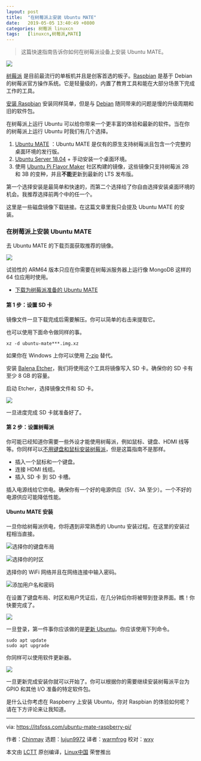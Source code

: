 ```yaml
---
layout: post
title:	"在树莓派上安装 Ubuntu MATE"
date:	2019-05-05 13:40:49 +0800 
categories:	树莓派 linuxcn 
tags:	[linuxcn,树莓派,MATE]
---
```




> 
> 这篇快速指南告诉你如何在树莓派设备上安装 Ubuntu MATE。
> 
> 
> 


![](/Asserts/Images/album/201905/05/134041z07xi6pexyqsc7w3.jpg)


[树莓派](https://www.raspberrypi.org/) 是目前最流行的单板机并且是创客首选的板子。[Raspbian](https://www.raspberrypi.org/downloads/) 是基于 Debian 的树莓派官方操作系统。它是轻量级的，内置了教育工具和能在大部分场景下完成工作的工具。


[安装 Raspbian](https://itsfoss.com/tutorial-how-to-install-raspberry-pi-os-raspbian-wheezy/) 安装同样简单，但是与 [Debian](https://www.debian.org/) 随同带来的问题是慢的升级周期和旧的软件包。


在树莓派上运行 Ubuntu 可以给你带来一个更丰富的体验和最新的软件。当在你的树莓派上运行 Ubuntu 时我们有几个选择。


1. [Ubuntu MATE](https://ubuntu-mate.org/) ：Ubuntu MATE 是仅有的原生支持树莓派且包含一个完整的桌面环境的发行版。
2. [Ubuntu Server 18.04](https://wiki.ubuntu.com/ARM/RaspberryPi#Recovering_a_system_using_the_generic_kernel) + 手动安装一个桌面环境。
3. 使用 [Ubuntu Pi Flavor Maker](https://ubuntu-pi-flavour-maker.org/download/) 社区构建的镜像，这些镜像只支持树莓派 2B 和 3B 的变种，并且**不能**更新到最新的 LTS 发布版。


第一个选择安装是最简单和快速的，而第二个选择给了你自由选择安装桌面环境的机会。我推荐选择前两个中的任一个。


这里是一些磁盘镜像下载链接。在这篇文章里我只会提及 Ubuntu MATE 的安装。


### 在树莓派上安装 Ubuntu MATE


去 Ubuntu MATE 的下载页面获取推荐的镜像。


![](/Asserts/Images/album/201905/05/134051yum5tbnugvafmmgc.jpg)


试验性的 ARM64 版本只应在你需要在树莓派服务器上运行像 MongoDB 这样的 64 位应用时使用。


* [下载为树莓派准备的 Ubuntu MATE](https://ubuntu-mate.org/download/)


#### 第 1 步：设置 SD 卡


镜像文件一旦下载完成后需要解压。你可以简单的右击来提取它。


也可以使用下面命令做同样的事。



```
xz -d ubuntu-mate***.img.xz
```

如果你在 Windows 上你可以使用 [7-zip](https://www.7-zip.org/download.html) 替代。


安装 [Balena Etcher](https://www.balena.io/etcher/)，我们将使用这个工具将镜像写入 SD 卡。确保你的 SD 卡有至少 8 GB 的容量。


启动 Etcher，选择镜像文件和 SD 卡。


![](/Asserts/Images/album/201905/05/134051dqwcy0q0wosezgq3.png)


一旦进度完成 SD 卡就准备好了。


#### 第 2 步：设置树莓派


你可能已经知道你需要一些外设才能使用树莓派，例如鼠标、键盘、HDMI 线等等。你同样可以[不用键盘和鼠标安装树莓派](https://linuxhandbook.com/raspberry-pi-headless-setup/)，但是这篇指南不是那样。


* 插入一个鼠标和一个键盘。
* 连接 HDMI 线缆。
* 插入 SD 卡 到 SD 卡槽。


插入电源线给它供电。确保你有一个好的电源供应（5V、3A 至少）。一个不好的电源供应可能降低性能。


#### Ubuntu MATE 安装


一旦你给树莓派供电，你将遇到非常熟悉的 Ubuntu 安装过程。在这里的安装过程相当直接。


![选择你的键盘布局](/Asserts/Images/album/201905/05/134055h4yo1bddu6d4dk4z.jpg)


![选择你的时区](/Asserts/Images/album/201905/05/134055kc2tyc9p44i4ueh9.jpg)


选择你的 WiFi 网络并且在网络连接中输入密码。


![添加用户名和密码](/Asserts/Images/album/201905/05/134057kwbdwtpqbnrbl7rr.jpg)


在设置了键盘布局、时区和用户凭证后，在几分钟后你将被带到登录界面。瞧！你快要完成了。


![](/Asserts/Images/album/201905/05/134059k35qzzkdz131ttl0.jpg)


一旦登录，第一件事你应该做的是[更新 Ubuntu](https://itsfoss.com/update-ubuntu/)。你应该使用下列命令。



```
sudo apt update
sudo apt upgrade
```

你同样可以使用软件更新器。


![](/Asserts/Images/album/201905/05/134102s2u6gduzmbdkx525.png)


一旦更新完成安装你就可以开始了。你可以根据你的需要继续安装树莓派平台为 GPIO 和其他 I/O 准备的特定软件包。


是什么让你考虑在 Raspberry 上安装 Ubuntu，你对 Raspbian 的体验如何呢？请在下方评论来让我知道。




---


via: <https://itsfoss.com/ubuntu-mate-raspberry-pi/>


作者：[Chinmay](https://itsfoss.com/author/chinmay/) 选题：[lujun9972](https://github.com/lujun9972) 译者：[warmfrog](https://github.com/warmfrog) 校对：[wxy](https://github.com/wxy)


本文由 [LCTT](https://github.com/LCTT/TranslateProject) 原创编译，[Linux中国](https://linux.cn/) 荣誉推出
